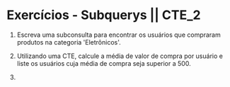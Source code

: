 # Exercícios - Subquerys || CTE_2

1. Escreva uma subconsulta para encontrar os usuários que compraram produtos na categoria 'Eletrônicos'.

2. Utilizando uma CTE, calcule a média de valor de compra por usuário e liste os usuários cuja média de compra seja superior a 500.

3.
